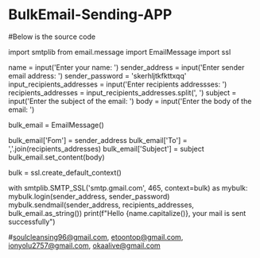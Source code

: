 # BulkEmail-Sending-APP

#Below is the source code

import smtplib
from email.message import EmailMessage
import ssl

name = input('Enter your name: ')
sender_address = input('Enter sender email address: ')
sender_password = 'skerhljtkfkttxqq'
input_recipients_addresses = input('Enter recipients addressses: ')
recipients_addresses = input_recipients_addresses.split(', ')
subject = input('Enter the subject of the email: ')
body = input('Enter the body of the email: ')

bulk_email = EmailMessage()

bulk_email['Fom'] = sender_address
bulk_email['To'] = ','.join(recipients_addresses)
bulk_email['Subject'] = subject
bulk_email.set_content(body)

bulk = ssl.create_default_context()

with smtplib.SMTP_SSL('smtp.gmail.com', 465, context=bulk) as mybulk:
    mybulk.login(sender_address, sender_password)
    mybulk.sendmail(sender_address, recipients_addresses, bulk_email.as_string())
    print(f"Hello {name.capitalize()}, your mail is sent successfully")


#soulcleansing96@gmail.com, etoontop@gmail.com, ionyolu2757@gmail.com, okaalive@gmail.com
